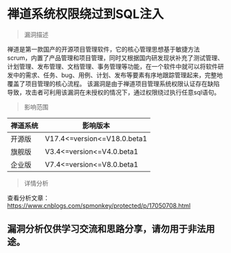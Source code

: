 # 禅道系统权限绕过到SQL注入
> 漏洞描述

禅道是第一款国产的开源项目管理软件，它的核心管理思想基于敏捷方法 scrum，内置了产品管理和项目管理，同时又根据国内研发现状补充了测试管理、计划管理、发布管理、文档管理、事务管理等功能，在一个软件中就可以将软件研发中的需求、任务、bug、用例、计划、发布等要素有序地跟踪管理起来，完整地覆盖了项目管理的核心流程。 该漏洞是由于禅道项目管理系统权限认证存在缺陷导致，攻击者可利用该漏洞在未授权的情况下，通过权限绕过执行任意sql语句。

> 影响范围

|  禅道系统   | 影响版本  |
|  ----  | ----  |
| 开源版  | V17.4<=version<=V18.0.beta1 |
| 旗舰版  | V3.4<=version<=V4.0.beta1 |
| 企业版  | V7.4<=version<=V8.0.beta1 |

> 详情分析

查看分析文章：https://www.cnblogs.com/spmonkey/protected/p/17050708.html

## 漏洞分析仅供学习交流和思路分享，请勿⽤于⾮法⽤途。
